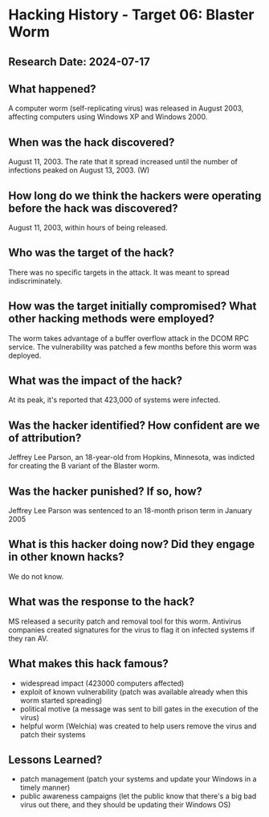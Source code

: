 # Hacking History - Target 06: Blaster Worm
## Research Date: 2024-07-17
## What happened?
A computer worm (self-replicating virus) was released in August 2003, affecting computers using Windows XP and Windows 2000. 
## When was the hack discovered?
August 11, 2003. The rate that it spread increased until the number of infections peaked on August 13, 2003. (W)
## How long do we think the hackers were operating before the hack was discovered?
August 11, 2003, within hours of being released.
## Who was the target of the hack?
There was no specific targets in the attack. It was meant to spread indiscriminately.
## How was the target initially compromised? What other hacking methods were employed?
The worm takes advantage of a buffer overflow attack in the DCOM RPC service. The vulnerability was patched a few months before this worm was deployed.
## What was the impact of the hack?
At its peak, it's reported that 423,000 of systems were infected.
## Was the hacker identified? How confident are we of attribution?
Jeffrey Lee Parson, an 18-year-old from Hopkins, Minnesota, was indicted for creating the B variant of the Blaster worm.
## Was the hacker punished? If so, how?
Jeffrey Lee Parson was sentenced to an 18-month prison term in January 2005
## What is this hacker doing now? Did they engage in other known hacks?
We do not know.
## What was the response to the hack?
MS released a security patch and removal tool for this worm. Antivirus companies created signatures for the virus to flag it on infected systems if they ran AV.
## What makes this hack famous?
* widespread impact (423000 computers affected)
* exploit of known vulnerability (patch was available already when this worm started spreading)
* political motive (a message was sent to bill gates in the execution of the virus)
* helpful worm (Welchia) was created to help users remove the virus and patch their systems
## Lessons Learned?
* patch management (patch your systems and update your Windows in a timely manner)
* public awareness campaigns (let the public know that there's a big bad virus out there, and they should be updating their Windows OS)
